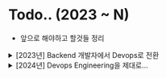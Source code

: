# Todo.. (2023 ~ N)

- 앞으로 해야하고 할것들 정리

<details>
<summary> [2023년] Backend 개발자에서 Devops로 전환 </summary>
<div markdown="1">

- CI / CD Pipeline

  - [x] Terraform
  - [x] Github
  - [x] Jenkins
  - [x] Push The ECR
  - [x] Trigger EventBridge
  - [x] Deploy ECS
  - [x] Deploy (Blue / Green)
  - [x] Rollback (ECS)
  - [ ] ECS + Go + CiCD FullSet
  - [ ] ECS + Kinesis Log Pipeline
  - [x] Kubernetis theory
  - [ ] Sonacube (정적코드분석)

- CDN

  - [x] Download use S3
  - [x] Download use CloudFront from S3
  - [x] Deploy Static Page use CloudFront (Terraform)
  - [ ] Terraform Module ( CloudFront + S3 + Lambda ) -> 캐시무효 자동화

- DevSecOps + Network

  - [x] Region 간 통신 Best Practice (VPC Peering, transit gateway)
  - [ ] Nat Gateway + Routing Table 친해지기...

- SNS

  - [x] Cloud Watch
  - [x] SNS
  - [x] Lambda
  - [x] Slack Webhooks
  - [x] EventBridge + Lambda + Slack Notification
  - [x] 간단하게 프로젝트로 만들어보기 (만능 슬랙봇)

- Monitoring

  - [ ] Prometheus + Grafana (node-export, black-box)
  - [ ] EFK ( Fluentbit, Elastic Agent )
  - [ ] Pinpoint

- Service

  - [x] Docker
  - [x] ECS
  - [x] Kinesis
  - [x] Kinesis DataStream + Kinesis Firehoes + S3
  - [ ] MQTT Protocol (Realtime Service)
  - [ ] zookeeper from service Discovery
  - [ ] Kafka CDC (use Golang)

- Lanaguage & lib

  - [x] Golang
  - [x] Cobra (CLI)

- Todo Repository

  - [x] golang-eb-ecs
  - [x] ecs-master
  - [x] cicd-pipeline
  - [x] simple-sns-slack

- Infra Project
  - [x] Teleport (서버 접근제어)

</div>
</details>

<details>
<summary> [2024년] Devops Engineering을 제대로... </summary>
<div markdown="1">

- 전년도에 못한 Todo

  - ...

- Engineering

  - [ ] AWS Data Pipeline (Kinesis, EMR, Glue)
  - [ ] Airflow
  - [ ] Deep Dive Data Engineering (Spark, Flink, Apache Beam)
  - [ ] snowflak
  - [ ] DataHub (Linkedin Opensource)

- CDN

  - [ ] CloudFlare

- Langauge

  - [ ] Golang Deep Dive
  - [ ] TUI use Golang

- DevSecOps

  - [ ] AWS Security Hub
  - [ ] SOAR (보안 오케스트레이션, 자동화)

- Infra

  - [ ] Lambda FullSet (Golang)
  - [ ] Kubernetes, k8s
  - [ ] EKS + Istio

- Certificate
  - AWS Associate
  - Certified Kubernetes Administrator (CKA)

</div>
</details>

